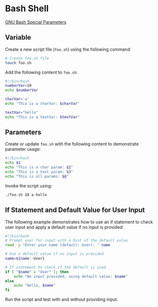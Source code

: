 # Bash Shell

[GNU Bash Special Parameters](https://www.gnu.org/software/bash/manual/html_node/Special-Parameters.html#Special-Parameters)

## Variable

Create a new script file (`foo.sh`) using the following command:

```bash
# Create foo.sh file
touch foo.sh
```

Add the following content to `foo.sh`:

```bash
#!/bin/bash
numberVar=10
echo $numberVar

charVar='a'
echo "This is a charVar: $charVar"

textVar="hello"
echo "This is a textVar: $textVar"
```

## Parameters

Create or update `foo.sh` with the following content to demonstrate parameter usage:

```bash
#!/bin/bash
echo $1
echo "This is a char param: $2"
echo "This is a text param: $3"
echo "This is all params: $@"
```

Invoke the script using:

```bash
./foo.sh 10 a hello
```

## If Statement and Default Value for User Input

The following example demonstrates how to use an if statement to check user input and apply a default value if no input is provided:

```bash
#!/bin/bash
# Prompt user for input with a hint of the default value
read -p "Enter your name (default: User): " name

# Use a default value if no input is provided
name=${name:-User}

# If statement to check if the default is used
if [ "$name" = "User" ]; then
    echo "No input provided, using default value: $name"
else
    echo "Hello, $name"
fi
```

Run the script and test with and without providing input.

